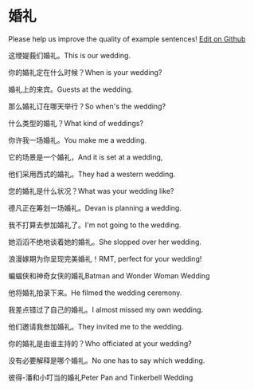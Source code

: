 # 婚礼

Please help us improve the quality of example sentences! [Edit on Github](https://github.com/jiyushe/jiyu-example-sentence-source/blob/main/chinese/hunli.md)

<p><span class="chinese">这缏媞莪们婚礼。</span><span class="english">This is our wedding.</span></p>

<p><span class="chinese">你的婚礼定在什么时候？</span><span class="english">When is your wedding?</span></p>

<p><span class="chinese">婚礼上的来宾。</span><span class="english">Guests at the wedding.</span></p>

<p><span class="chinese">那么婚礼订在哪天举行？</span><span class="english">So when's the wedding?</span></p>

<p><span class="chinese">什么类型的婚礼？</span><span class="english">What kind of weddings?</span></p>

<p><span class="chinese">你许我一场婚礼。</span><span class="english">You make me a wedding.</span></p>

<p><span class="chinese">它的场景是一个婚礼，</span><span class="english">And it is set at a wedding,</span></p>

<p><span class="chinese">他们采用西式的婚礼。</span><span class="english">They had a western wedding.</span></p>

<p><span class="chinese">您的婚礼是什么状况？</span><span class="english">What was your wedding like?</span></p>

<p><span class="chinese">德凡正在筹划一场婚礼。</span><span class="english">Devan is planning a wedding.</span></p>

<p><span class="chinese">我不打算去参加婚礼了。</span><span class="english">I'm not going to the wedding.</span></p>

<p><span class="chinese">她滔滔不绝地谈着她的婚礼。</span><span class="english">She slopped over her wedding.</span></p>

<p><span class="chinese">浪漫嫁期为你呈现完美婚礼！</span><span class="english">RMT, perfect for your wedding!</span></p>

<p><span class="chinese">蝙蝠侠和神奇女侠的婚礼</span><span class="english">Batman and Wonder Woman Wedding</span></p>

<p><span class="chinese">他将婚礼拍录下来。</span><span class="english">He filmed the wedding ceremony.</span></p>

<p><span class="chinese">我差点错过了自己的婚礼。</span><span class="english">I almost missed my own wedding.</span></p>

<p><span class="chinese">他们邀请我叁加婚礼。</span><span class="english">They invited me to the wedding.</span></p>

<p><span class="chinese">你的婚礼是由谁主持的？</span><span class="english">Who officiated at your wedding?</span></p>

<p><span class="chinese">没有必要解释是哪个婚礼。</span><span class="english">No one has to say which wedding.</span></p>

<p><span class="chinese">彼得-潘和小叮当的婚礼</span><span class="english">Peter Pan and Tinkerbell Wedding</span></p>


